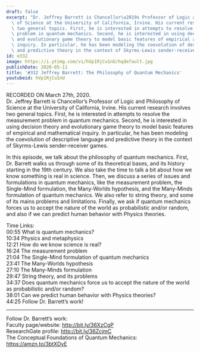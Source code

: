```yaml
---
draft: false
excerpt: "Dr. Jeffrey Barrett is Chancellor\u2019s Professor of Logic and Philosophy\
  \ of Science at the University of California, Irvine. His current research involves\
  \ two general topics. First, he is interested in attempts to resolve the measurement\
  \ problem in quantum mechanics. Second, he is interested in using decision theory\
  \ and evolutionary game theory to model basic features of empirical and mathematical\
  \ inquiry. In particular, he has been modeling the coevolution of descriptive language\
  \ and predictive theory in the context of Skyrms-Lewis sender-receiver games. "
id: e332
image: https://i.ytimg.com/vi/hVp1RjCu1nU/hqdefault.jpg
publishDate: 2020-05-11
title: '#332 Jeffrey Barrett: The Philosophy of Quantum Mechanics'
youtubeid: hVp1RjCu1nU
---
```

RECORDED ON March 27th, 2020.  
Dr. Jeffrey Barrett is Chancellor’s Professor of Logic and Philosophy of Science at the University of California, Irvine. His current research involves two general topics. First, he is interested in attempts to resolve the measurement problem in quantum mechanics. Second, he is interested in using decision theory and evolutionary game theory to model basic features of empirical and mathematical inquiry. In particular, he has been modeling the coevolution of descriptive language and predictive theory in the context of Skyrms-Lewis sender-receiver games. 

In this episode, we talk about the philosophy of quantum mechanics. First, Dr. Barrett walks us through some of its theoretical bases, and its history starting in the 19th century. We also take the time to talk a bit about how we know something is real in science. Then, we discuss a series of issues and formulations in quantum mechanics, like the measurement problem, the Single-Mind formulation, the Many-Worlds hypothesis, and the Many-Minds formulation of quantum mechanics. We also refer to string theory, and some of its mains problems and limitations. Finally, we ask if quantum mechanics forces us to accept the nature of the world as probabilistic and/or random, and also if we can predict human behavior with Physics theories.

Time Links:  
00:55  What is quantum mechanics?  
10:34  Physics and metaphysics  
12:21  How do we know science is real?  
16:24  The measurement problem  
21:04  The Single-Mind formulation of quantum mechanics  
23:41  The Many-Worlds hypothesis  
27:10  The Many-Minds formulation  
29:47  String theory, and its problems  
34:37  Does quantum mechanics force us to accept the nature of the world as probabilistic and/or random?  
38:01  Can we predict human behavior with Physics theories?  
44:25  Follow Dr. Barrett’s work!

---

Follow Dr. Barrett’s work:  
Faculty page/website: http://bit.ly/36XzCgP  
ResearchGate profile: http://bit.ly/36ZcjmC  
The Conceptual Foundations of Quantum Mechanics: https://amzn.to/3btXDyE
